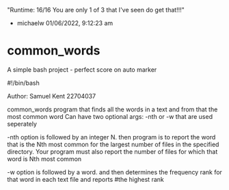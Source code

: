"Runtime: 16/16 You are only 1 of 3 that I've seen do get that!!!"

   - michaelw 01/06/2022, 9:12:23 am

# common_words
A simple bash project - perfect score on auto marker

#!/bin/bash

Author: Samuel Kent 22704037

common_words program that finds all the words in a text and from that the most common word
Can have two optional args: -nth or -w that are used seperately 

 -nth option is followed by an integer N. then program is to report the word that is the Nth most common for the
largest number of files in the specified directory. Your program must also report the number of files for which that 
word is Nth most common

 -w option is followed by a word. and then determines the frequency rank for that word in each text file and reports   #the highest rank  
 
 
 
 
 

